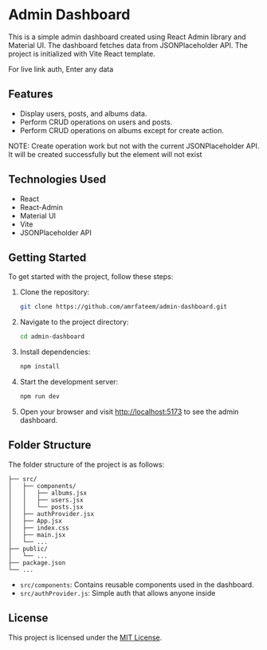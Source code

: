 # Admin Dashboard

This is a simple admin dashboard created using React Admin library and Material UI. The dashboard fetches data from JSONPlaceholder API. The project is initialized with Vite React template.

For live link auth, Enter any data

## Features

- Display users, posts, and albums data.
- Perform CRUD operations on users and posts.
- Perform CRUD operations on albums except for create action.

NOTE: Create operation work but not with the current JSONPlaceholder API. It will be created successfully but the element will not exist

## Technologies Used

- React
- React-Admin
- Material UI
- Vite
- JSONPlaceholder API

## Getting Started

To get started with the project, follow these steps:

1. Clone the repository:

   ```bash
   git clone https://github.com/amrfateem/admin-dashboard.git
   ```

2. Navigate to the project directory:

   ```bash
   cd admin-dashboard
   ```

3. Install dependencies:

   ```bash
   npm install
   ```

4. Start the development server:

   ```bash
   npm run dev
   ```

5. Open your browser and visit [http://localhost:5173](http://localhost:5173) to see the admin dashboard.

## Folder Structure

The folder structure of the project is as follows:

```
├── src/
│   ├── components/
│   │   ├── albums.jsx
│   │   ├── users.jsx
│   │   └── posts.jsx
│   ├── authProvider.jsx
│   ├── App.jsx
│   ├── index.css
│   ├── main.jsx
│   └── ...
├── public/
│   └── ...
├── package.json
└── ...
```

- `src/components`: Contains reusable components used in the dashboard.
- `src/authProvider.js`: Simple auth that allows anyone inside


## License

This project is licensed under the [MIT License](LICENSE).